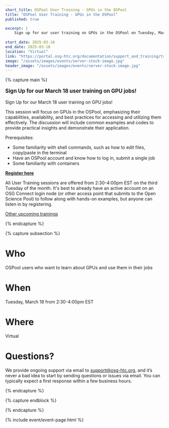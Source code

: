 ```yaml
---
short_title: OSPool User Training - GPUs in the OSPool
title: "OSPool User Training - GPUs in the OSPool"
published: true

excerpt: |
    Sign up for our user training on GPUs in the OSPool on Tuesday, March 18!
    
start_date: 2025-03-18
end_date: 2025-03-18
location: "Virtual"
link: "https://portal.osg-htc.org/documentation/support_and_training/training/osgusertraining/"
image: "/assets/images/events/server-stock-image.jpg"
header_image: "/assets/images/events/server-stock-image.jpg"
---
```


{% capture main %}

<p style="font-size: larger; font-weight: bold;">Sign Up for our March 18 user training on GPU jobs!</p>

Sign Up for our March 18 user training on GPU jobs!

This session will focus on GPUs in the OSPool, emphasizing their capabilities, availability, and best practices for accessing and utilizing them effectively. The discussion will include common examples and codes to provide practical insights and demonstrate their application.

Prerequisites: 
* Some familiarity with shell commands, such as how to edit files, copy/paste in the terminal
* Have an OSPool account and know how to log in, submit a single job
* Some familiarity with containers


**[Register here](https://osgfacilitation.setmore.com/#classes)**

All User Training sessions are offered from 2:30-4:00pm EST on the third Tuesday of the month. It's best to already have an active account on an OSG Connect login node (or other access point that submits to the Open Science Pool) to follow along with hands-on examples, but anyone can listen in by registering.

[Other upcoming trainings](https://portal.osg-htc.org/documentation/support_and_training/training/osgusertraining/)

{% endcapture %}


{% capture subsection %}
# Who

OSPool users who want to learn about GPUs and use them in their jobs

# When

Tuesday, March 18 from 2:30-4:00pm EST

# Where

Virtual

# Questions?

We provide ongoing support via email to <support@osg-htc.org>, and it’s never a bad idea to start by sending questions or issues via email. You can typically expect a first response within a few business hours.

{% endcapture %}

{% capture endblock %}


{% endcapture %}

{% include event/event-page.html %}

